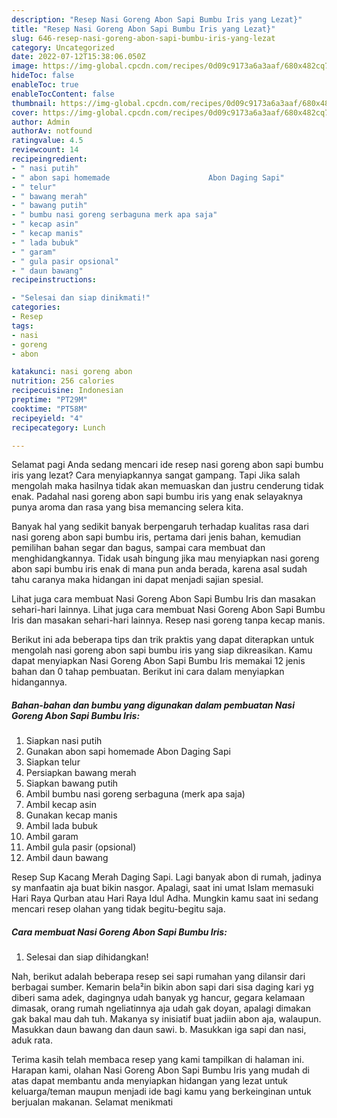 ```yaml
---
description: "Resep Nasi Goreng Abon Sapi Bumbu Iris yang Lezat}"
title: "Resep Nasi Goreng Abon Sapi Bumbu Iris yang Lezat}"
slug: 646-resep-nasi-goreng-abon-sapi-bumbu-iris-yang-lezat
category: Uncategorized
date: 2022-07-12T15:38:06.050Z
image: https://img-global.cpcdn.com/recipes/0d09c9173a6a3aaf/680x482cq70/nasi-goreng-abon-sapi-bumbu-iris-foto-resep-utama.jpg
hideToc: false
enableToc: true
enableTocContent: false
thumbnail: https://img-global.cpcdn.com/recipes/0d09c9173a6a3aaf/680x482cq70/nasi-goreng-abon-sapi-bumbu-iris-foto-resep-utama.jpg
cover: https://img-global.cpcdn.com/recipes/0d09c9173a6a3aaf/680x482cq70/nasi-goreng-abon-sapi-bumbu-iris-foto-resep-utama.jpg
author: Admin
authorAv: notfound
ratingvalue: 4.5
reviewcount: 14
recipeingredient:
- " nasi putih"
- " abon sapi homemade                      Abon Daging Sapi"
- " telur"
- " bawang merah"
- " bawang putih"
- " bumbu nasi goreng serbaguna merk apa saja"
- " kecap asin"
- " kecap manis"
- " lada bubuk"
- " garam"
- " gula pasir opsional"
- " daun bawang"
recipeinstructions:

- "Selesai dan siap dinikmati!"
categories:
- Resep
tags:
- nasi
- goreng
- abon

katakunci: nasi goreng abon 
nutrition: 256 calories
recipecuisine: Indonesian
preptime: "PT29M"
cooktime: "PT58M"
recipeyield: "4"
recipecategory: Lunch

---
```



Selamat pagi Anda sedang mencari ide resep nasi goreng abon sapi bumbu iris yang lezat? Cara menyiapkannya sangat gampang. Tapi Jika salah mengolah maka hasilnya tidak akan memuaskan dan justru cenderung tidak enak. Padahal nasi goreng abon sapi bumbu iris yang enak selayaknya punya aroma dan rasa yang bisa memancing selera kita.


Banyak hal yang sedikit banyak berpengaruh terhadap kualitas rasa dari nasi goreng abon sapi bumbu iris, pertama dari jenis bahan, kemudian pemilihan bahan segar dan bagus, sampai cara membuat dan menghidangkannya. Tidak usah bingung jika mau menyiapkan nasi goreng abon sapi bumbu iris enak di mana pun anda berada, karena asal sudah tahu caranya maka hidangan ini dapat menjadi sajian spesial.

Lihat juga cara membuat Nasi Goreng Abon Sapi Bumbu Iris dan masakan sehari-hari lainnya. Lihat juga cara membuat Nasi Goreng Abon Sapi Bumbu Iris dan masakan sehari-hari lainnya. Resep nasi goreng tanpa kecap manis.


Berikut ini ada beberapa tips dan trik praktis yang dapat diterapkan untuk mengolah nasi goreng abon sapi bumbu iris yang siap dikreasikan. Kamu dapat menyiapkan Nasi Goreng Abon Sapi Bumbu Iris memakai 12 jenis bahan dan 0 tahap pembuatan. Berikut ini cara dalam menyiapkan hidangannya.

<!--inarticleads1-->

##### Bahan-bahan dan bumbu yang digunakan dalam pembuatan Nasi Goreng Abon Sapi Bumbu Iris:

1. Siapkan  nasi putih
1. Gunakan  abon sapi homemade                      Abon Daging Sapi
1. Siapkan  telur
1. Persiapkan  bawang merah
1. Siapkan  bawang putih
1. Ambil  bumbu nasi goreng serbaguna (merk apa saja)
1. Ambil  kecap asin
1. Gunakan  kecap manis
1. Ambil  lada bubuk
1. Ambil  garam
1. Ambil  gula pasir (opsional)
1. Ambil  daun bawang


Resep Sup Kacang Merah Daging Sapi. Lagi banyak abon di rumah, jadinya sy manfaatin aja buat bikin nasgor. Apalagi, saat ini umat Islam memasuki Hari Raya Qurban atau Hari Raya Idul Adha. Mungkin kamu saat ini sedang mencari resep olahan yang tidak begitu-begitu saja. 

<!--inarticleads2-->

##### Cara membuat Nasi Goreng Abon Sapi Bumbu Iris:


1. Selesai dan siap dihidangkan!

Nah, berikut adalah beberapa resep sei sapi rumahan yang dilansir dari berbagai sumber. Kemarin bela²in bikin abon sapi dari sisa daging kari yg diberi sama adek, dagingnya udah banyak yg hancur, gegara kelamaan dimasak, orang rumah ngeliatinnya aja udah gak doyan, apalagi dimakan gak bakal mau dah tuh. Makanya sy inisiatif buat jadiin abon aja, walaupun. Masukkan daun bawang dan daun sawi. b. Masukkan iga sapi dan nasi, aduk rata. 

Terima kasih telah membaca resep yang kami tampilkan di halaman ini. Harapan kami, olahan Nasi Goreng Abon Sapi Bumbu Iris yang mudah di atas dapat membantu anda menyiapkan hidangan yang lezat untuk keluarga/teman maupun menjadi ide bagi kamu yang berkeinginan untuk berjualan makanan. Selamat menikmati

